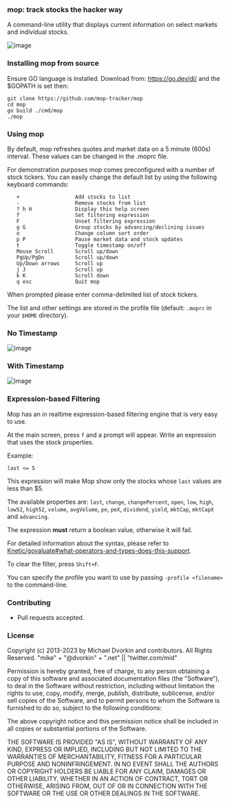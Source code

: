### mop: track stocks the hacker way
A command-line utility that displays current information on select markets and individual stocks.

![image](https://user-images.githubusercontent.com/12674437/144474220-5f35f893-6860-4ba5-9c3a-58b80df16255.png)

### Installing mop from source

Ensure GO language is installed. Download from: https://go.dev/dl/ and the $GOPATH is set then:

```
git clone https://github.com/mop-tracker/mop
cd mop
go build ./cmd/mop
./mop
```

### Using mop
By default, mop refreshes quotes and market data on a 5 minute (600s) interval.  These values can be changed in the .moprc file.

For demonstration purposes mop comes preconfigured with a number of stock tickers. You can easily change the default list by using the following keyboard commands:

```
   +                  Add stocks to list
   -                  Remove stocks from list
   ? h H              Display this help screen
   f                  Set filtering expression
   F                  Unset filtering expression
   g G                Group stocks by advancing/declining issues
   o                  Change column sort order
   p P                Pause market data and stock updates
   t                  Toggle timestamp on/off
   Mouse Scroll       Scroll up/down
   PgUp/PgDn          Scroll up/down
   Up/Down arrows     Scroll up
   j J                Scroll up
   k K                Scroll down
   q esc              Quit mop
```

When prompted please enter comma-delimited list of stock tickers.

The list and other settings are stored in the profile file (default: ``.moprc`` in your ``$HOME`` directory).

### No Timestamp
![image](https://github.com/mop-tracker/mop/assets/12674437/f753ce40-c9b2-4ed1-bf51-2a79c83f3f1c)

### With Timestamp
![image](https://github.com/mop-tracker/mop/assets/12674437/8d732111-d25a-425f-bdbf-f0ada6e04b75)

### Expression-based Filtering
Mop has an in realtime expression-based filtering engine that is very easy to use.

At the main screen, press `f` and a prompt will appear. Write an expression that uses the stock properties.

Example:

```last <= 5```

This expression will make Mop show only the stocks whose `last` values are less than $5.

The available properties are: `last`, `change`, `changePercent`, `open`, `low`, `high`, `low52`, `high52`, `volume`, `avgVolume`, `pe`, `peX`, `dividend`, `yield`, `mktCap`, `mktCapX` and `advancing`.

The expression **must** return a boolean value, otherwise it will fail.

For detailed information about the syntax, please refer to [Knetic/govaluate#what-operators-and-types-does-this-support](https://github.com/Knetic/govaluate#what-operators-and-types-does-this-support).

To clear the filter, press `Shift+F`.

You can specify the profile you want to use by passing ``-profile <filename>`` to the command-line.

### Contributing
* Pull requests accepted.

### License
Copyright (c) 2013-2023 by Michael Dvorkin and contributors. All Rights Reserved.
"mike" + "@dvorkin" + ".net" || "twitter.com/mid"

Permission is hereby granted, free of charge, to any person obtaining a copy of this software and associated documentation files (the "Software"), to deal in the Software without restriction, including without limitation the rights to use, copy, modify, merge, publish, distribute, sublicense, and/or sell copies of the Software, and to permit persons to whom the Software is furnished to do so, subject to the following conditions:

The above copyright notice and this permission notice shall be included in all copies or substantial portions of the Software.

THE SOFTWARE IS PROVIDED "AS IS", WITHOUT WARRANTY OF ANY KIND, EXPRESS OR IMPLIED, INCLUDING BUT NOT LIMITED TO THE WARRANTIES OF MERCHANTABILITY, FITNESS FOR A PARTICULAR PURPOSE AND NONINFRINGEMENT. IN NO EVENT SHALL THE AUTHORS OR COPYRIGHT HOLDERS BE LIABLE FOR ANY CLAIM, DAMAGES OR OTHER LIABILITY, WHETHER IN AN ACTION OF CONTRACT, TORT OR OTHERWISE, ARISING FROM, OUT OF OR IN CONNECTION WITH THE SOFTWARE OR THE USE OR OTHER DEALINGS IN THE SOFTWARE.
